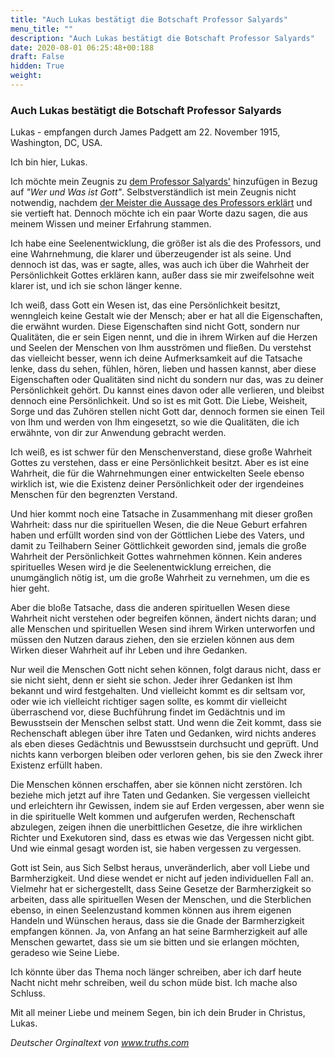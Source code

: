```yaml
---
title: "Auch Lukas bestätigt die Botschaft Professor Salyards"
menu_title: ""
description: "Auch Lukas bestätigt die Botschaft Professor Salyards"
date: 2020-08-01 06:25:48+00:188
draft: False
hidden: True
weight:
---
```

### Auch Lukas bestätigt die Botschaft Professor Salyards

Lukas - empfangen durch James Padgett am 22. November 1915, Washington, DC, USA.

Ich bin hier, Lukas.

Ich möchte mein Zeugnis zu [dem Professor Salyards'](/padgett-botschaften/padgett-botschaften-in-reihenfolge-des-datums/padgett-botschaften-1915-september-dezember/professor-salyards-beschreibt-das-wesen-gottes-jep-joseph-salyards-21-november-1915/) hinzufügen in Bezug auf *"Wer und Was ist Gott"*. Selbstverständlich ist mein Zeugnis nicht notwendig, nachdem [der Meister die Aussage des Professors erklärt](/padgett-botschaften/padgett-botschaften-in-reihenfolge-des-datums/padgett-botschaften-1915-september-dezember/jesus-bestaetigt-was-salyads-ueber-gott-geschrieben-hat-jep-jesus-22-november-1915/) und sie vertieft hat. Dennoch möchte ich ein paar Worte dazu sagen, die aus meinem Wissen und meiner Erfahrung stammen.

Ich habe eine Seelenentwicklung, die größer ist als die des Professors, und eine Wahrnehmung, die klarer und überzeugender ist als seine. Und dennoch ist das, was er sagte, alles, was auch ich über die Wahrheit der Persönlichkeit Gottes erklären kann, außer dass sie mir zweifelsohne weit klarer ist, und ich sie schon länger kenne.

Ich weiß, dass Gott ein Wesen ist, das eine Persönlichkeit besitzt, wenngleich keine Gestalt wie der Mensch; aber er hat all die Eigenschaften, die erwähnt wurden. Diese Eigenschaften sind nicht Gott, sondern nur Qualitäten, die er sein Eigen nennt, und die in ihrem Wirken auf die Herzen und Seelen der Menschen von Ihm ausströmen und fließen. Du verstehst das vielleicht besser, wenn ich deine Aufmerksamkeit auf die Tatsache lenke, dass du sehen, fühlen, hören, lieben und hassen kannst, aber diese Eigenschaften oder Qualitäten sind nicht du sondern nur das, was zu deiner Persönlichkeit gehört. Du kannst eines davon oder alle verlieren, und bleibst dennoch eine Persönlichkeit. Und so ist es mit Gott. Die Liebe, Weisheit, Sorge und das Zuhören stellen nicht Gott dar, dennoch formen sie einen Teil von Ihm und werden von Ihm eingesetzt, so wie die Qualitäten, die ich erwähnte, von dir zur Anwendung gebracht werden.

Ich weiß, es ist schwer für den Menschenverstand, diese große Wahrheit Gottes zu verstehen, dass er eine Persönlichkeit besitzt. Aber es ist eine Wahrheit, die für die Wahrnehmungen einer entwickelten Seele ebenso wirklich ist, wie die Existenz deiner Persönlichkeit oder der irgendeines Menschen für den begrenzten Verstand.

Und hier kommt noch eine Tatsache in Zusammenhang mit dieser großen Wahrheit: dass nur die spirituellen Wesen, die die Neue Geburt erfahren haben und erfüllt worden sind von der Göttlichen Liebe des Vaters, und damit zu Teilhabern Seiner Göttlichkeit geworden sind, jemals die große Wahrheit der Persönlichkeit Gottes wahrnehmen können. Kein anderes spirituelles Wesen wird je die Seelenentwicklung erreichen, die unumgänglich nötig ist, um die große Wahrheit zu vernehmen, um die es hier geht.

Aber die bloße Tatsache, dass die anderen spirituellen Wesen diese Wahrheit nicht verstehen oder begreifen können, ändert nichts daran; und alle Menschen und spirituellen Wesen sind ihrem Wirken unterworfen und müssen den Nutzen daraus ziehen, den sie erzielen können aus dem Wirken dieser Wahrheit auf ihr Leben und ihre Gedanken.

Nur weil die Menschen Gott nicht sehen können, folgt daraus nicht, dass er sie nicht sieht, denn er sieht sie schon. Jeder ihrer Gedanken ist Ihm bekannt und wird festgehalten. Und vielleicht kommt es dir seltsam vor, oder wie ich vielleicht richtiger sagen sollte, es kommt dir vielleicht überraschend vor, diese Buchführung findet im Gedächtnis und im Bewusstsein der Menschen selbst statt. Und wenn die Zeit kommt, dass sie Rechenschaft ablegen über ihre Taten und Gedanken, wird nichts anderes als eben dieses Gedächtnis und Bewusstsein durchsucht und geprüft. Und nichts kann verborgen bleiben oder verloren gehen, bis sie den Zweck ihrer Existenz erfüllt haben.

Die Menschen können erschaffen, aber sie können nicht zerstören. Ich beziehe mich jetzt auf ihre Taten und Gedanken. Sie vergessen vielleicht und erleichtern ihr Gewissen, indem sie auf Erden vergessen, aber wenn sie in die spirituelle Welt kommen und aufgerufen werden, Rechenschaft abzulegen, zeigen ihnen die unerbittlichen Gesetze, die ihre wirklichen Richter und Exekutoren sind, dass es etwas wie das Vergessen nicht gibt. Und wie einmal gesagt worden ist, sie haben vergessen zu vergessen.

Gott ist Sein, aus Sich Selbst heraus, unveränderlich, aber voll Liebe und Barmherzigkeit. Und diese wendet er nicht auf jeden individuellen Fall an. Vielmehr hat er sichergestellt, dass Seine Gesetze der Barmherzigkeit so arbeiten, dass alle spirituellen Wesen der Menschen, und die Sterblichen ebenso, in einen Seelenzustand kommen können aus ihrem eigenen Handeln und Wünschen heraus, dass sie die Gnade der Barmherzigkeit empfangen können. Ja, von Anfang an hat seine Barmherzigkeit auf alle Menschen gewartet, dass sie um sie bitten und sie erlangen möchten, geradeso wie Seine Liebe.

Ich könnte über das Thema noch länger schreiben, aber ich darf heute Nacht nicht mehr schreiben, weil du schon müde bist. Ich mache also Schluss.

Mit all meiner Liebe und meinem Segen, bin ich dein Bruder in Christus, Lukas.

*Deutscher Orginaltext von www.truths.com*
